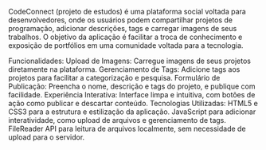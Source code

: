 CodeConnect (projeto de estudos) é uma plataforma social voltada para desenvolvedores, onde os usuários podem compartilhar projetos de programação, adicionar descrições, tags e carregar imagens de seus trabalhos. 
O objetivo da aplicação é facilitar a troca de conhecimento e exposição de portfólios em uma comunidade voltada para a tecnologia.

Funcionalidades:
Upload de Imagens: Carregue imagens de seus projetos diretamente na plataforma.
Gerenciamento de Tags: Adicione tags aos projetos para facilitar a categorização e pesquisa.
Formulário de Publicação: Preencha o nome, descrição e tags do projeto, e publique com facilidade.
Experiência Interativa: Interface limpa e intuitiva, com botões de ação como publicar e descartar conteúdo.
Tecnologias Utilizadas:
HTML5 e CSS3 para a estrutura e estilização da aplicação.
JavaScript para adicionar interatividade, como upload de arquivos e gerenciamento de tags.
FileReader API para leitura de arquivos localmente, sem necessidade de upload para o servidor.
